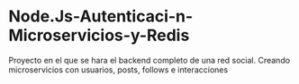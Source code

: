 # Node.Js-Autenticaci-n-Microservicios-y-Redis
Proyecto en el que se hara el backend completo de una red social. Creando microservicios con usuarios, posts, follows e interacciones
